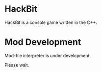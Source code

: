 # HackBit
HackBit is a console game written in the C++.

# Mod Development

Mod-file interpreter is under development.

Please wait.

